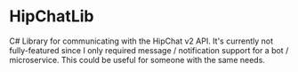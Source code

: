 # HipChatLib

C# Library for communicating with the HipChat v2 API. It's currently not fully-featured since I only required message / notification support for a bot / microservice. This could be useful for someone with the same needs.
